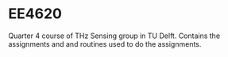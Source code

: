 # EE4620
Quarter 4 course of THz Sensing group in TU Delft. Contains the assignments and and routines used to do the assignments.
